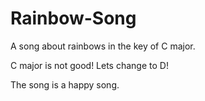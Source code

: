 # Rainbow-Song

A song about rainbows in the key of C major.

C major is not good! Lets change to D!

The song is a happy song.
